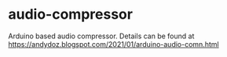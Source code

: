 # audio-compressor
Arduino based audio compressor.
Details can be found at https://andydoz.blogspot.com/2021/01/arduino-audio-comn.html
